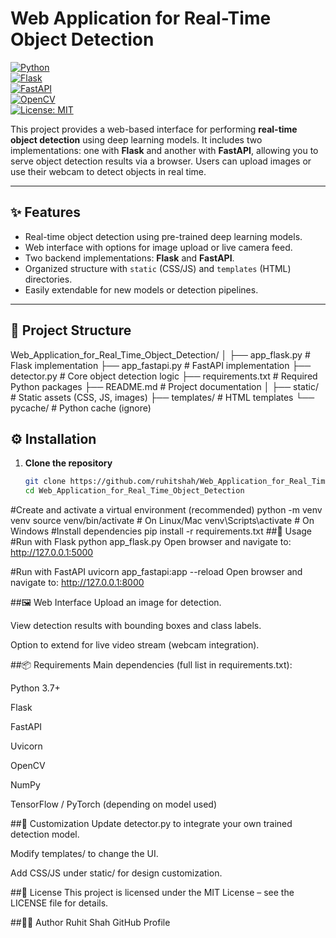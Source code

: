 # Web Application for Real-Time Object Detection

[![Python](https://img.shields.io/badge/Python-3.7%2B-blue.svg)](https://www.python.org/)  
[![Flask](https://img.shields.io/badge/Flask-2.0+-green.svg)](https://flask.palletsprojects.com/)  
[![FastAPI](https://img.shields.io/badge/FastAPI-0.70+-teal.svg)](https://fastapi.tiangolo.com/)  
[![OpenCV](https://img.shields.io/badge/OpenCV-4.x-orange.svg)](https://opencv.org/)  
[![License: MIT](https://img.shields.io/badge/License-MIT-yellow.svg)](LICENSE)  

This project provides a web-based interface for performing **real-time object detection** using deep learning models. It includes two implementations: one with **Flask** and another with **FastAPI**, allowing you to serve object detection results via a browser. Users can upload images or use their webcam to detect objects in real time.

---

## ✨ Features
- Real-time object detection using pre-trained deep learning models.
- Web interface with options for image upload or live camera feed.
- Two backend implementations: **Flask** and **FastAPI**.
- Organized structure with `static` (CSS/JS) and `templates` (HTML) directories.
- Easily extendable for new models or detection pipelines.

---

## 📂 Project Structure
Web_Application_for_Real_Time_Object_Detection/
│
├── app_flask.py # Flask implementation
├── app_fastapi.py # FastAPI implementation
├── detector.py # Core object detection logic
├── requirements.txt # Required Python packages
├── README.md # Project documentation
│
├── static/ # Static assets (CSS, JS, images)
├── templates/ # HTML templates
└── pycache/ # Python cache (ignore)


## ⚙️ Installation

1. **Clone the repository**
   ```bash
   git clone https://github.com/ruhitshah/Web_Application_for_Real_Time_Object_Detection.git
   cd Web_Application_for_Real_Time_Object_Detection
#Create and activate a virtual environment (recommended)
python -m venv venv
source venv/bin/activate   # On Linux/Mac
venv\Scripts\activate      # On Windows
#Install dependencies
pip install -r requirements.txt
##🚀 Usage
#Run with Flask
python app_flask.py
Open browser and navigate to: http://127.0.0.1:5000

#Run with FastAPI
uvicorn app_fastapi:app --reload
Open browser and navigate to: http://127.0.0.1:8000

##🖼️ Web Interface
Upload an image for detection.

View detection results with bounding boxes and class labels.

Option to extend for live video stream (webcam integration).

##📦 Requirements
Main dependencies (full list in requirements.txt):

Python 3.7+

Flask

FastAPI

Uvicorn

OpenCV

NumPy

TensorFlow / PyTorch (depending on model used)

##🔧 Customization
Update detector.py to integrate your own trained detection model.

Modify templates/ to change the UI.

Add CSS/JS under static/ for design customization.

##📜 License
This project is licensed under the MIT License – see the LICENSE file for details.

##👨‍💻 Author
Ruhit Shah
GitHub Profile
